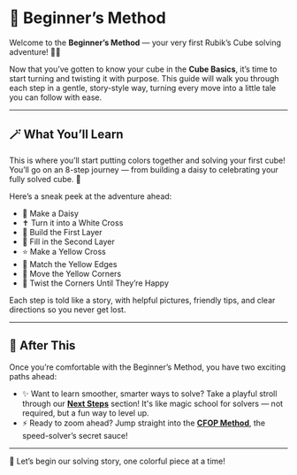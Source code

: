 # 🌈 Beginner’s Method

Welcome to the **Beginner’s Method** — your very first Rubik’s Cube solving adventure! 🧠✨

Now that you’ve gotten to know your cube in the **Cube Basics**, it’s time to start turning and twisting it with purpose. This guide will walk you through each step in a gentle, story-style way, turning every move into a little tale you can follow with ease.

---

## 🪄 What You’ll Learn

This is where you’ll start putting colors together and solving your first cube! You’ll go on an 8-step journey — from building a daisy to celebrating your fully solved cube. 🎉

Here’s a sneak peek at the adventure ahead:

- 🌼 Make a Daisy
- ✝️ Turn it into a White Cross
- 🧊 Build the First Layer
- 🔄 Fill in the Second Layer
- ⭐ Make a Yellow Cross
- 🔁 Match the Yellow Edges
- 🔐 Move the Yellow Corners
- 🎯 Twist the Corners Until They’re Happy

Each step is told like a story, with helpful pictures, friendly tips, and clear directions so you never get lost.

---

## 🚀 After This

Once you’re comfortable with the Beginner’s Method, you have two exciting paths ahead:

- ✨ Want to learn smoother, smarter ways to solve? Take a playful stroll through our **[Next Steps](../next-steps/)** section! It's like magic school for solvers — not required, but a fun way to level up.
- ⚡ Ready to zoom ahead? Jump straight into the **[CFOP Method](../cfop-method/)**, the speed-solver’s secret sauce!

---

🧩 Let’s begin our solving story, one colorful piece at a time!
